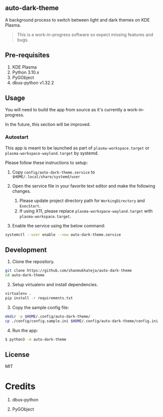 ## auto-dark-theme

A background process to switch between light and dark themes on KDE Plasma.

> This is a work-in-progress software so expect missing features and bugs.

## Pre-requisites

1. KDE Plasma
2. Python 3.10.x
3. PyGObject
4. dbus-python v1.32.2

## Usage

You will need to build the app from source as it's currently a work-in-progress.

In the future, this section will be improved.

### Autostart

This app is meant to be launched as part of `plasma-workspace.target` or `plasma-workspace-wayland.target` by systemd.

Please follow these instructions to setup:

1. Copy `config/auto-dark-theme.service` to `$HOME/.local/share/systemd/user` 

2. Open the service file in your favorite text editor and make the following changes.

    1. Please update project directory path for `WorkingDirectory` and `ExecStart`.
    2. If using X11, please replace `plasma-workspace-wayland.target` with `plasma-workspace.target`.

3. Enable the service using the below command:

```sh
systemctl --user enable --now auto-dark-theme.service
```

## Development

1. Clone the repository.

```sh
git clone https://github.com/shanmukhateja/auto-dark-theme
cd auto-dark-theme
```

2. Setup virtualenv and install dependencies.

```sh
virtualenv .
pip install -r requirements.txt
```

3. Copy the sample config file:

```sh
mkdir -p $HOME/.config/auto-dark-theme/
cp ./config/config.sample.ini $HOME/.config/auto-dark-theme/config.ini
```

4. Run the app:

```sh
$ python3 -m auto-dark-theme
```

## License

MIT

# Credits

1. dbus-python

2. PyGObject
